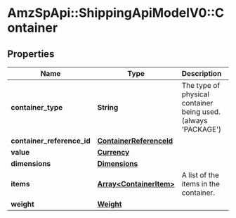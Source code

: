# AmzSpApi::ShippingApiModelV0::Container

## Properties
Name | Type | Description | Notes
------------ | ------------- | ------------- | -------------
**container_type** | **String** | The type of physical container being used. (always &#x27;PACKAGE&#x27;) | [optional] 
**container_reference_id** | [**ContainerReferenceId**](ContainerReferenceId.md) |  | 
**value** | [**Currency**](Currency.md) |  | 
**dimensions** | [**Dimensions**](Dimensions.md) |  | 
**items** | [**Array&lt;ContainerItem&gt;**](ContainerItem.md) | A list of the items in the container. | 
**weight** | [**Weight**](Weight.md) |  | 


